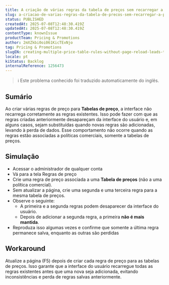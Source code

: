```yaml
---
title: A criação de várias regras da tabela de preços sem recarregar a página leva à perda de dados
slug: a-criacao-de-varias-regras-da-tabela-de-precos-sem-recarregar-a-pagina-leva-a-perda-de-dados
status: PUBLISHED
createdAt: 2025-07-08T12:48:30.419Z
updatedAt: 2025-07-08T12:48:30.419Z
contentType: knownIssue
productTeam: Pricing & Promotions
author: 2mXZkbi0oi061KicTExNjo
tag: Pricing & Promotions
slugEN: creating-multiple-price-table-rules-without-page-reload-leads-to-data-loss
locale: pt
kiStatus: Backlog
internalReference: 1256473
---
```


>ℹ️ Este problema conhecido foi traduzido automaticamente do inglês.

## Sumário


Ao criar várias regras de preço para **Tabelas de preço**, a interface não recarrega corretamente as regras existentes. Isso pode fazer com que as regras criadas anteriormente desapareçam da interface do usuário e, em alguns casos, sejam substituídas quando novas regras são adicionadas, levando à perda de dados. Esse comportamento não ocorre quando as regras estão associadas a políticas comerciais, somente a tabelas de preços.

##
## Simulação



- Acessar o administrador de qualquer conta
- Vá para a tela Regras de preço
- Crie uma regra de preço associada a uma **Tabela de preços** (não a uma política comercial).
- Sem atualizar a página, crie uma segunda e uma terceira regra para a mesma tabela de preços.
- Observe o seguinte:
  - A primeira e a segunda regras podem desaparecer da interface do usuário.
  - Depois de adicionar a segunda regra, a primeira **não é mais mantida**.
- Reproduza isso algumas vezes e confirme que somente a última regra permanece salva, enquanto as outras são perdidas
## Workaround


Atualize a página (F5) depois de criar cada regra de preço para as tabelas de preços. Isso garante que a interface do usuário recarregue todas as regras existentes antes que uma nova seja adicionada, evitando inconsistências e perda de regras salvas anteriormente.


